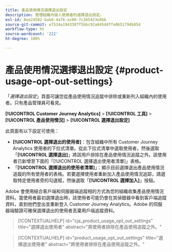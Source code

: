 ```yaml
---
title: 產品使用情況選擇退出設定
description: 管理組織內個人使用者的選擇退出設定。
exl-id: 0ea24582-bab8-4a76-ac00-7c265423e8bb
source-git-commit: e7534a1943307f5bbc92a845ddffe0651794b854
workflow-type: ht
source-wordcount: '222'
ht-degree: 100%

---
```


# 產品使用情況選擇退出設定 {#product-usage-opt-out-settings}

「_選擇退出設定_」頁面可讓您從產品使用情況追蹤中排除或重新列入組織內的使用者。只有產品管理員可看見。

**[!UICONTROL Customer Journey Analytics]** > **[!UICONTROL 工具]** > **[!UICONTROL 產品使用情況]** > **[!UICONTROL 選擇退出設定]**

此頁面有以下設定可使用：

* **[!UICONTROL 選擇退出的使用者]**：包含組織中所有 Customer Journey Analytics 使用者的下拉式清單。從此下拉式清單中選取使用者，然後選取「**[!UICONTROL 選擇退出]**」將該用戶排除在產品使用情況追蹤之外。該使用者已新增至下面的「[!UICONTROL 選擇退出使用者清單]」表格。
* 「**[!UICONTROL 選擇退出的使用者清單]**」：顯示目前選擇退出產品使用情況追蹤的所有使用者的表格。若要選擇使用者重新加入產品使用情況追踪，請選取特定使用者旁的勾選框，然後選取「**[!UICONTROL 選擇加入]**」按鈕。

Adobe 會使用結合客戶端和伺服器端追蹤相的方式為您的組織收集產品使用情況資料。當使用者最初選擇退出時，該使用者可能仍會在其偵錯器中看到客戶端追蹤資料，直到他們登出並重新登入 Customer Journey Analytics。Adobe 的伺服器端驗證可確保選擇退出的使用者丟棄用戶端追蹤資料。

>[!CONTEXTUALHELP]
>id="cja_product_usage_opt_out_settings"
>title="選擇退出使用者"
>abstract="將使用者排除在產品使用追蹤之外。"

>[!CONTEXTUALHELP]
>id="product_usage_opt_out_settings"
>title="選擇退出使用者"
>abstract="將使用者排除在產品使用追蹤之外。"
